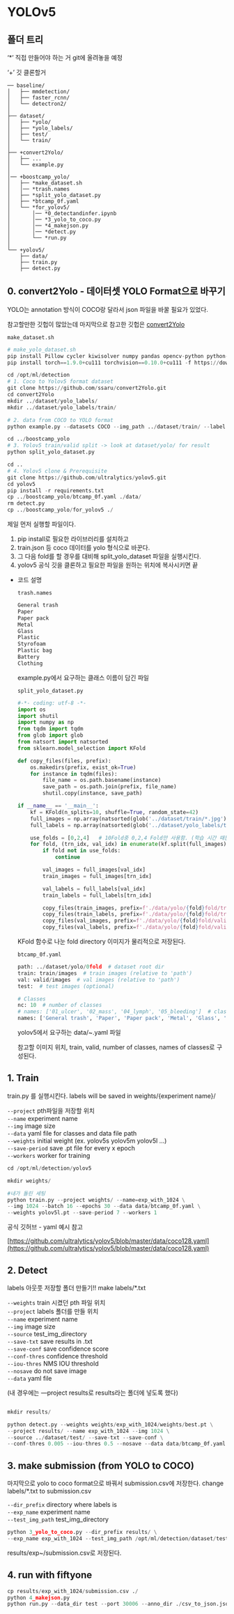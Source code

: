 # YOLOv5

## 폴더 트리

‘*’ 직접 만들어야 하는 거 git에 올려놓을 예정 

‘+’ 깃 클론할거 

```
── baseline/
│   ├── mmdetection/
│   ├── faster_rcnn/
│   └── detectron2/
│
├── dataset/
│   ├── *yolo/
│   ├── *yolo_labels/
│   ├── test/
│   └── train/
│
├── +convert2Yolo/
│   ├── ...
│   └── example.py
│
│── +boostcamp_yolo/
│   ├── *make_dataset.sh
│   │── *trash.names
│   ├── *split_yolo_dataset.py
│   ├── *btcamp_0f.yaml
│   └── *for_yolov5/
│       │── *0_detectandinfer.ipynb
│       │── *3_yolo_to_coco.py
│       │── *4_makejson.py
│       │── *detect.py
│       └── *run.py
│
└── +yolov5/
    ├── data/
    ├── train.py
    ├── detect.py
```

## 0. convert2Yolo - 데이터셋 YOLO Format으로 바꾸기

YOLO는 annotation 방식이 COCO랑 달라서 json 파일을 바꿀 필요가 있었다. 

참고할만한 깃헙이 많았는데 마지막으로 참고한 깃헙은 [convert2Yolo](https://github.com/ssaru/convert2Yolo)  

`make_dataset.sh`

```python
# make_yolo_dataset.sh
pip install Pillow cycler kiwisolver numpy pandas opencv-python python-dateutil pytz six matplotlib natsort tqdm scikit-learn ensemble-boxes
pip install torch==1.9.0+cu111 torchvision==0.10.0+cu111 -f https://download.pytorch.org/whl/torch_stable.html

cd /opt/ml/detection
# 1. Coco to Yolov5 format dataset
git clone https://github.com/ssaru/convert2Yolo.git
cd convert2Yolo
mkdir ../dataset/yolo_labels/
mkdir ../dataset/yolo_labels/train/

# 2. data from COCO to YOLO format
python example.py --datasets COCO --img_path ../dataset/train/ --label ../dataset/train.json --convert_output_path ../dataset/yolo_labels/ --img_type ".jpg" --manifest_path ./ --cls_list_file ../boostcamp_yolo/trash.names

cd ../boostcamp_yolo
# 3. Yolov5 train/valid split -> look at dataset/yolo/ for result
python split_yolo_dataset.py

cd ..
# 4. Yolov5 clone & Prerequisite
git clone https://github.com/ultralytics/yolov5.git
cd yolov5
pip install -r requirements.txt
cp ../boostcamp_yolo/btcamp_0f.yaml ./data/
rm detect.py 
cp ../boostcamp_yolo/for_yolov5 ./
```

제일 먼저 실행할 파일이다. 

1. pip install로 필요한 라이브러리를 설치하고 
2. train.json 등 coco 데이터를 yolo 형식으로 바꾼다. 
3. 그 다음 fold를 할 경우를 대비해 split_yolo_dataset 파일을 실행시킨다. 
4. yolov5 공식 깃을 클론하고 필요한 파일을 원하는 위치에 복사시키면 끝 

- 코드 설명
    
    `trash.names` 
    
    ```python
    General trash
    Paper
    Paper pack
    Metal
    Glass
    Plastic
    Styrofoam
    Plastic bag
    Battery
    Clothing
    ```
    
    example.py에서 요구하는 클래스 이름이 담긴 파일 
    
    `split_yolo_dataset.py`
    
    ```python
    #-*- coding: utf-8 -*-
    import os
    import shutil
    import numpy as np
    from tqdm import tqdm
    from glob import glob
    from natsort import natsorted
    from sklearn.model_selection import KFold
    
    def copy_files(files, prefix):
        os.makedirs(prefix, exist_ok=True)
        for instance in tqdm(files):
            file_name = os.path.basename(instance)
            save_path = os.path.join(prefix, file_name)
            shutil.copy(instance, save_path)
    
    if __name__ == '__main__':
        kf = KFold(n_splits=10, shuffle=True, random_state=42)
        full_images = np.array(natsorted(glob('../dataset/train/*.jpg')))
        full_labels = np.array(natsorted(glob('../dataset/yolo_labels/train/*.txt')))
    
        use_folds = [0,2,4]   # 10Fold중 0,2,4 Fold만 사용함. (학습 시간 때문에)
        for fold, (trn_idx, val_idx) in enumerate(kf.split(full_images)):
            if fold not in use_folds:
                continue
    
            val_images = full_images[val_idx]
            train_images = full_images[trn_idx]
    
            val_labels = full_labels[val_idx]
            train_labels = full_labels[trn_idx]
    
            copy_files(train_images, prefix=f'./data/yolo/{fold}fold/train/images/')
            copy_files(train_labels, prefix=f'./data/yolo/{fold}fold/train/labels/')
            copy_files(val_images, prefix=f'./data/yolo/{fold}fold/valid/images/')
            copy_files(val_labels, prefix=f'./data/yolo/{fold}fold/valid/labels/')
    ```
    
    KFold 함수로 나눈 fold directory 이미지가 물리적으로 저장된다. 
    
    `btcamp_0f.yaml`
    
    ```python
    path: ../dataset/yolo/0fold  # dataset root dir
    train: train/images  # train images (relative to 'path')
    val: valid/images  # val images (relative to 'path')
    test:  # test images (optional)
    
    # Classes
    nc: 10  # number of classes
    # names: ['01_ulcer', '02_mass', '04_lymph', '05_bleeding']  # class names
    names: ['General trash', 'Paper', 'Paper pack', 'Metal', 'Glass', 'Plastic', 'Styrofoam', 'Plastic bag', 'Battery', 'Clothing']
    ```
    
    yolov5에서 요구하는 data/~.yaml 파일 
    
    참고할 이미지 위치, train, valid, number of classes, names of classes로 구성된다. 
    

## 1. Train

train.py 를 실행시킨다. 
labels will be saved in weights/{experiment name}/

`--project` pth파일을 저장할 위치 \
`--name` experiment name \
`--img` image size \
`--data` yaml file for classes and data file path \
`--weights` initial weight (ex. yolov5s yolov5m yolov5l ...)\
`--save-period` save .pt file for every x epoch\
`--workers` worker for training

```python
cd /opt/ml/detection/yolov5

mkdir weights/

#내가 돌린 세팅
python train.py --project weights/ --name=exp_with_1024 \
--img 1024 --batch 16 --epochs 30 --data data/btcamp_0f.yaml \
--weights yolov5l.pt --save-period 7 --workers 1
```

공식 깃허브 - yaml 예시 참고 

[https://github.com/ultralytics/yolov5/blob/master/data/coco128.yaml](https://github.com/ultralytics/yolov5/blob/master/data/coco128.yaml)

## 2. Detect

labels 아웃풋 저장할 폴더 만들기!! 
make labels/*.txt

`--weights` train 시켰던 pth 파일 위치 \
`--project` labels 폴더를 만들 위치 \
`--name` experiment name \
`--img` image size \
`--source` test_img_directory \
`--save-txt` save results in .txt \
`--save-conf` save confidence score \
`--conf-thres` confidence threshold \
`--iou-thres` NMS IOU threshold \
`--nosave` do not save image \
`--data` yaml file 

(내 경우에는 —project results로 results라는 폴더에 넣도록 했다)

```python

mkdir results/

python detect.py --weights weights/exp_with_1024/weights/best.pt \
--project results/ --name exp_with_1024 --img 1024 \
--source ../dataset/test/ --save-txt --save-conf \
--conf-thres 0.005 --iou-thres 0.5 --nosave --data data/btcamp_0f.yaml
```
    

## 3. make submission (from YOLO to COCO)

마지막으로 yolo to coco format으로 바꿔서 submission.csv에 저장한다. 
change labels/*.txt to submission.csv 

`--dir_prefix` directory where labels is \
`--exp_name` experiment name \
`--test_img_path` test_img_directory

```python
python 3_yolo_to_coco.py --dir_prefix results/ \
--exp_name exp_with_1024 --test_img_path /opt/ml/detection/dataset/test/
```

results/exp~/submission.csv로 저장된다. 

## 4. run with fiftyone

```python
cp results/exp_with_1024/submission.csv ./
python 4_makejson.py 
python run.py --data_dir test --port 30006 --anno_dir ./csv_to_json.json
```
